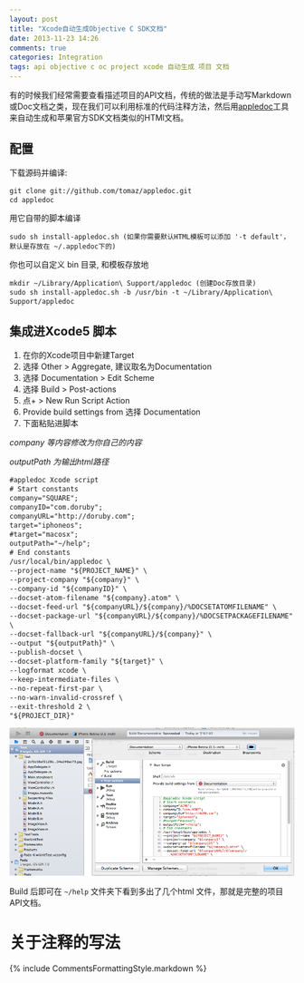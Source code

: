 ```yaml
---
layout: post
title: "Xcode自动生成Objective C SDK文档"
date: 2013-11-23 14:26
comments: true
categories: Integration
tags: api objective c oc project xcode 自动生成 项目 文档
---
```


有的时候我们经常需要查看描述项目的API文档，传统的做法是手动写Markdown或Doc文档之类，现在我们可以利用标准的代码注释方法，然后用[appledoc](http://gentlebytes.com/appledoc/)工具来自动生成和苹果官方SDK文档类似的HTMl文档。


## 配置


下载源码并编译:

	git clone git://github.com/tomaz/appledoc.git 
	cd appledoc

用它自带的脚本编译

	sudo sh install-appledoc.sh (如果你需要默认HTML模板可以添加 '-t default'， 默认是存放在 ~/.appledoc下的)


你也可以自定义 bin 目录, 和模板存放地

	mkdir ~/Library/Application\ Support/appledoc (创建Doc存放目录)
	sudo sh install-appledoc.sh -b /usr/bin -t ~/Library/Application\ Support/appledoc


## 集成进Xcode5 脚本

1. 在你的Xcode项目中新建Target 
2. 选择 Other > Aggregate, 建议取名为Documentation
3. 选择 Documentation > Edit Scheme
4. 选择 Build > Post-actions
5. 点+ > New Run Script Action
6. Provide build settings from 选择 Documentation
7. 下面粘贴进脚本

*company 等内容修改为你自己的内容*

*outputPath 为输出html路径*

	#appledoc Xcode script 
    # Start constants 
    company="SQUARE"; 
    companyID="com.doruby";
    companyURL="http://doruby.com";
    target="iphoneos";
    #target="macosx";
    outputPath="~/help";
    # End constants
    /usr/local/bin/appledoc \
    --project-name "${PROJECT_NAME}" \
    --project-company "${company}" \
    --company-id "${companyID}" \
    --docset-atom-filename "${company}.atom" \
    --docset-feed-url "${companyURL}/${company}/%DOCSETATOMFILENAME" \
    --docset-package-url "${companyURL}/${company}/%DOCSETPACKAGEFILENAME" \
    --docset-fallback-url "${companyURL}/${company}" \
    --output "${outputPath}" \
    --publish-docset \
    --docset-platform-family "${target}" \
    --logformat xcode \
    --keep-intermediate-files \
    --no-repeat-first-par \
    --no-warn-invalid-crossref \
    --exit-threshold 2 \
    "${PROJECT_DIR}"

![objective-c api auto generator config](/assets/objectivec_api_documentation.png)

Build 后即可在 `~/help` 文件夹下看到多出了几个html 文件，那就是完整的项目API文档。

# 关于注释的写法

<!-- more -->
{% include CommentsFormattingStyle.markdown %}
